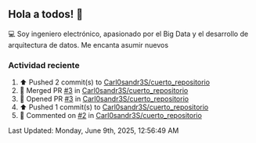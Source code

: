 ## Hola a todos! 👋
:computer: Soy ingeniero electrónico, apasionado por el Big Data  y el desarrollo de arquitectura de datos. Me encanta asumir nuevos

### Actividad reciente

<!--RECENT_ACTIVITY:start-->
1. ⬆️ Pushed 2 commit(s) to [Carl0sandr3S/cuerto_repositorio](https://github.com/Carl0sandr3S/cuerto_repositorio)<br>
2. 🎉 Merged PR [#3](https://github.com/Carl0sandr3S/cuerto_repositorio/pull/3) in [Carl0sandr3S/cuerto_repositorio](https://github.com/Carl0sandr3S/cuerto_repositorio)<br>
3. 💪 Opened PR [#3](https://github.com/Carl0sandr3S/cuerto_repositorio/pull/3) in [Carl0sandr3S/cuerto_repositorio](https://github.com/Carl0sandr3S/cuerto_repositorio)<br>
4. ⬆️ Pushed 1 commit(s) to [Carl0sandr3S/cuerto_repositorio](https://github.com/Carl0sandr3S/cuerto_repositorio)<br>
5. 💬 Commented on [#2](https://github.com/Carl0sandr3S/cuerto_repositorio/pull/2#issuecomment-2954381146) in [Carl0sandr3S/cuerto_repositorio](https://github.com/Carl0sandr3S/cuerto_repositorio)<br>
<!--RECENT_ACTIVITY:end-->
<!--RECENT_ACTIVITY:last_update-->
Last Updated: Monday, June 9th, 2025, 12:56:49 AM
<!--RECENT_ACTIVITY:last_update_end-->

<!--
**Carl0sandr3S/Carl0sandr3S** is a ✨ _special_ ✨ repository because its `README.md` (this file) appears on your GitHub profile.

Here are some ideas to get you started:

- 🔭 I’m currently working on ...
- 🌱 I’m currently learning ...
- 👯 I’m looking to collaborate on ...
- 🤔 I’m looking for help with ...
- 💬 Ask me about ...
- 📫 How to reach me: ...
- 😄 Pronouns: ...
- ⚡ Fun fact: ...
-->
